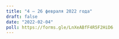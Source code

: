 ```yaml
---
title: "4 — 26 февраля 2022 года"
draft: false
date: "2022-02-04"
poll: https://forms.gle/LnXeABfF4R5F2HiD6
---
```

